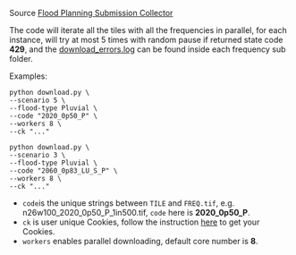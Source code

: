 Source [Flood Planning Submission Collector](https://twdb.sharepoint.com/teams/Flood_Planning_Submission_Collector/Shared%20Documents/Forms/All.aspx?id=%2Fteams%2FFlood%5FPlanning%5FSubmission%5FCollector%2FShared%20Documents%2FCursory%20Floodplain%20Dataset%20Phase%202%2FCursory%20Floodplain%20Phase%202%20%2D%20Downloads&viewid=bdced3a4%2D41bd%2D4507%2D9dd6%2D466171b55b9e&p=true&ga=1)

The code will iterate all the tiles with all the frequencies in parallel, for each instance, will try at most 5 times with random pause if returned state code **429**, and the <u>download_errors.log</u> can be found inside each frequency sub folder.

Examples:
```[bash]
python download.py \
--scenario 5 \
--flood-type Pluvial \
--code "2020_0p50_P" \
--workers 8 \
--ck "..."

```

```[bash]
python download.py \
--scenario 3 \
--flood-type Pluvial \
--code "2060_0p83_LU_S_P" \
--workers 8 \
--ck "..."

```

- `code`is the unique strings between `TILE` and `FREQ.tif`, e.g. n26w100_2020_0p50_P_1in500.tif, `code` here is **2020_0p50_P**.
- `ck` is user unique Cookies, follow the instruction [here](./Instructions%20for%20Downloading%20TWDB%20Flood%20Data_AGB.docx) to get your Cookies.
- `workers` enables parallel downloading, default core number is **8**.
